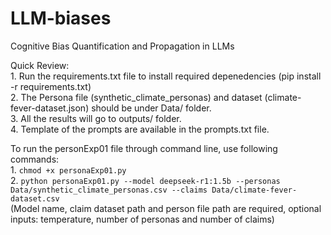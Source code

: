 # LLM-biases
Cognitive Bias Quantification and Propagation in LLMs

Quick Review:<br>
    1. Run the requirements.txt file to install required depenedencies (pip install -r requirements.txt)<br>
    2. The Persona file (synthetic_climate_personas) and dataset (climate-fever-dataset.json) should be under Data/ folder.<br>
    3. All the results will go to outputs/ folder.<br>
    4. Template of the prompts are available in the prompts.txt file. 

To run the personExp01 file through command line, use following commands:<br>
    1. `chmod +x personaExp01.py`<br>
    2. `python personaExp01.py --model deepseek-r1:1.5b --personas Data/synthetic_climate_personas.csv --claims Data/climate-fever-dataset.csv`<br>
    (Model name, claim dataset path and person file path are required, optional inputs: temperature, number of personas and number of claims)